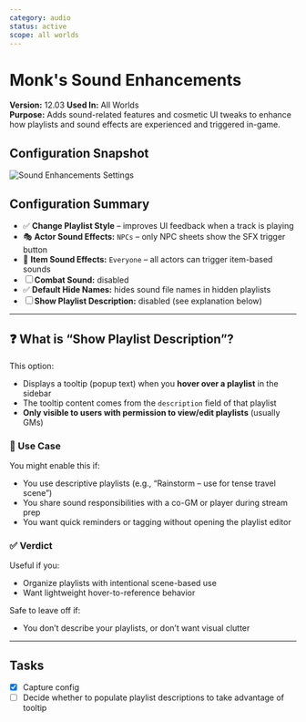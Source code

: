 ```yaml
---
category: audio
status: active
scope: all worlds
---
```


# Monk's Sound Enhancements

**Version:** 12.03
**Used In:** All Worlds  
**Purpose:** Adds sound-related features and cosmetic UI tweaks to enhance how playlists and sound effects are experienced and triggered in-game.

## Configuration Snapshot

![Sound Enhancements Settings](./MonksSoundEnhancements.png)

## Configuration Summary

- ✅ **Change Playlist Style** – improves UI feedback when a track is playing
- 🎭 **Actor Sound Effects:** `NPCs` – only NPC sheets show the SFX trigger button
- 🎵 **Item Sound Effects:** `Everyone` – all actors can trigger item-based sounds
- ☐ **Combat Sound:** disabled
- ✅ **Default Hide Names:** hides sound file names in hidden playlists
- ☐ **Show Playlist Description:** disabled (see explanation below)

---

## ❓ What is “Show Playlist Description”?

This option:
- Displays a tooltip (popup text) when you **hover over a playlist** in the sidebar
- The tooltip content comes from the `description` field of that playlist
- **Only visible to users with permission to view/edit playlists** (usually GMs)

### 📌 Use Case

You might enable this if:
- You use descriptive playlists (e.g., “Rainstorm – use for tense travel scene”)
- You share sound responsibilities with a co-GM or player during stream prep
- You want quick reminders or tagging without opening the playlist editor

### ✅ Verdict

Useful if you:
- Organize playlists with intentional scene-based use
- Want lightweight hover-to-reference behavior

Safe to leave off if:
- You don’t describe your playlists, or don’t want visual clutter

---

## Tasks

- [x] Capture config
- [ ] Decide whether to populate playlist descriptions to take advantage of tooltip
